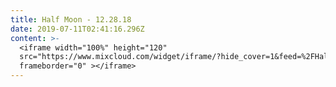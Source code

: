 ```yaml
---
title: Half Moon - 12.28.18
date: 2019-07-11T02:41:16.296Z
content: >-
  <iframe width="100%" height="120"
  src="https://www.mixcloud.com/widget/iframe/?hide_cover=1&feed=%2FHalfMoonbk%2Fmoney-cat-records-12282018%2F"
  frameborder="0" ></iframe>
---
```


